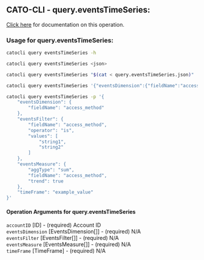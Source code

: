 
## CATO-CLI - query.eventsTimeSeries:
[Click here](https://api.catonetworks.com/documentation/#query-query.eventsTimeSeries) for documentation on this operation.

### Usage for query.eventsTimeSeries:

```bash
catocli query eventsTimeSeries -h

catocli query eventsTimeSeries <json>

catocli query eventsTimeSeries "$(cat < query.eventsTimeSeries.json)"

catocli query eventsTimeSeries '{"eventsDimension":{"fieldName":"access_method"},"eventsFilter":{"fieldName":"access_method","operator":"is","values":["string1","string2"]},"eventsMeasure":{"aggType":"sum","fieldName":"access_method","trend":true},"timeFrame":"example_value"}'

catocli query eventsTimeSeries -p '{
    "eventsDimension": {
        "fieldName": "access_method"
    },
    "eventsFilter": {
        "fieldName": "access_method",
        "operator": "is",
        "values": [
            "string1",
            "string2"
        ]
    },
    "eventsMeasure": {
        "aggType": "sum",
        "fieldName": "access_method",
        "trend": true
    },
    "timeFrame": "example_value"
}'
```

#### Operation Arguments for query.eventsTimeSeries ####

`accountID` [ID] - (required) Account ID    
`eventsDimension` [EventsDimension[]] - (required) N/A    
`eventsFilter` [EventsFilter[]] - (required) N/A    
`eventsMeasure` [EventsMeasure[]] - (required) N/A    
`timeFrame` [TimeFrame] - (required) N/A    
